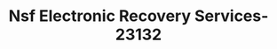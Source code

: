 ---
f_zip-code: 56547
f_state-code: MN
title: Nsf Electronic Recovery Services-23132
f_phone: 218-498-0325
f_city-only: Glyndon
f_address: Glyndon Glyndon
f_location-unique-id: '23132'
slug: nsf-electronic-recovery-services-23132
updated-on: '2024-05-30T13:46:58.046Z'
created-on: '2024-05-30T13:36:59.803Z'
published-on: '2024-05-30T13:54:32.469Z'
f_city-state: cms/city/glyndon-mn.md
f_company: cms/company/nsf-electronic-recovery-services.md
f_state: cms/state/minnesota.md
layout: '[payday-loan].html'
tags: payday-loan
---
